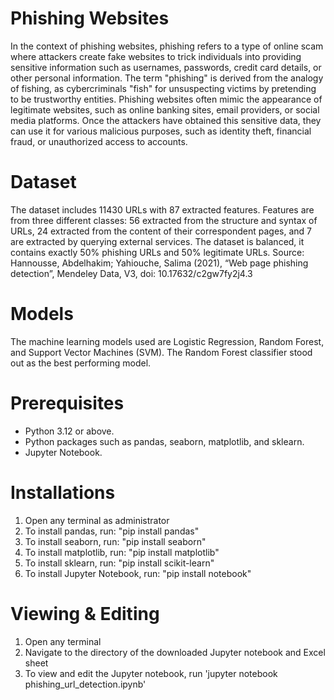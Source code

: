 # Phishing Websites
In the context of phishing websites, phishing refers to a type of online scam where attackers create fake websites to trick individuals into providing sensitive information such as usernames, passwords, credit card details, or other personal information. The term "phishing" is derived from the analogy of fishing, as cybercriminals "fish" for unsuspecting victims by pretending to be trustworthy entities. Phishing websites often mimic the appearance of legitimate websites, such as online banking sites, email providers, or social media platforms. Once the attackers have obtained this sensitive data, they can use it for various malicious purposes, such as identity theft, financial fraud, or unauthorized access to accounts.

# Dataset
The dataset includes 11430 URLs with 87 extracted features. Features are from three different classes: 56 extracted from the structure and syntax of URLs, 24 extracted from the content of their correspondent pages, and 7 are extracted by querying external services. The dataset is balanced, it contains exactly 50% phishing URLs and 50% legitimate URLs. Source: Hannousse, Abdelhakim; Yahiouche, Salima (2021), “Web page phishing detection”, Mendeley Data, V3, doi: 10.17632/c2gw7fy2j4.3

# Models
The machine learning models used are Logistic Regression, Random Forest, and Support Vector Machines (SVM). The Random Forest classifier stood out as the best performing model.

# Prerequisites
- Python 3.12 or above.
- Python packages such as pandas, seaborn, matplotlib, and sklearn.
- Jupyter Notebook.

# Installations
1. Open any terminal as administrator
2. To install pandas, run: "pip install pandas"
3. To install seaborn, run: "pip install seaborn"
4. To install matplotlib, run: "pip install matplotlib"
5. To install sklearn, run: "pip install scikit-learn"
6. To install Jupyter Notebook, run: "pip install notebook"

# Viewing & Editing
1. Open any terminal
2. Navigate to the directory of the downloaded Jupyter notebook and Excel sheet
3. To view and edit the Jupyter notebook, run 'jupyter notebook phishing_url_detection.ipynb'
